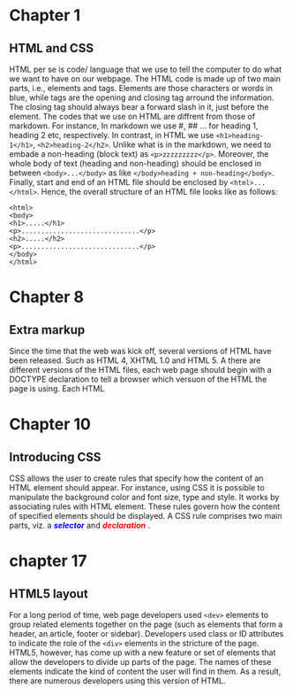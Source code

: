 # Chapter 1
## HTML and CSS
HTML per se is code/ language that we use to tell the computer to do what we want to have on our webpage. The HTML code is made up of two main parts, i.e., elements and tags. Elements are those characters or words in blue, while tags are the opening and closing tag arround the  information. The closing tag should always bear a forward slash in it, just before the element. The codes that we use on HTML are diffrent from those of markdown. 
For instance,
In markdown we use #, ## ... for heading 1, heading 2 etc, respectively. In contrast, in HTML we use `<h1>heading-1</h1>`, `<h2>heading-2</h2>`. Unlike what is in the markdown, we need to embade a non-heading (block text) as  `<p>zzzzzzzzz</p>`.
Moreover, the whole body of text (heading and non-heading) should be enclosed in between `<body>...</body>` as like `</body>heading + non-heading</body>`. Finally, start and end of an HTML file should be enclosed by `<html>...</html>`. Hence, the overall structure of an HTML file looks like as follows:
```
<html>
<body>
<h1>.....</h1>
<p>..............................</p>
<h2>.....</h2>
<p>..............................</p>
</body>
</html>
```

# Chapter 8
## Extra markup
Since the time that the web was kick off, several versions of HTML have been released. Such as HTML 4, XHTML 1.0 and HTML 5. A there are different versions of the HTML files, each web page should begin with a DOCTYPE declaration to tell a browser which versuon of the HTML the page is using. Each HTML 
# Chapter 10
## Introducing CSS
CSS allows the user to create rules that specify how the content of an HTML element should appear. For instance, using CSS it is possible to manipulate the background color and font size, type and style. It works by associating rules with HTML element. These rules govern how the content of specified elements should be displayed. A CSS rule comprises two main parts, viz. a <span style="color: blue;"> ***selector*** </span> and <span style="color: red;"> ***declaration*** </span>. 

# chapter 17
## HTML5 layout
For a long period of time, web page developers used `<dev>` elements to group related elements together on the page (such as elements that form a header, an article, footer or sidebar). Developers used class or ID attributes to indicate the role of the `<div>` elements in the stricture of the page. 
HTML5, however, has come up with a new feature or set of elements that allow the developers to divide up parts of the page. The names of these elements indicate the kind of content the user will find in them. As a result, there are numerous developers using this version of HTML.  